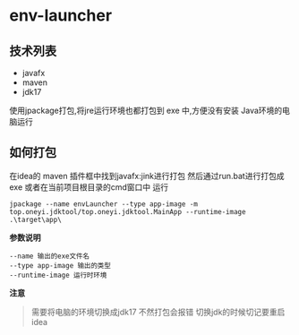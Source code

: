# env-launcher

## 技术列表
* javafx
* maven
* jdk17

使用jpackage打包,将jre运行环境也都打包到 exe 中,方便没有安装 Java环境的电脑运行

## 如何打包
在idea的 maven 插件框中找到javafx:jink进行打包 
然后通过run.bat进行打包成exe 或者在当前项目根目录的cmd窗口中 运行
```shell
jpackage --name envLauncher --type app-image -m top.oneyi.jdktool/top.oneyi.jdktool.MainApp --runtime-image .\target\app\
```
**参数说明**
```shell
--name 输出的exe文件名
--type app-image 输出的类型
--runtime-image 运行时环境
```
**注意**
> 需要将电脑的环境切换成jdk17 不然打包会报错 切换jdk的时候切记要重启idea 
